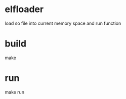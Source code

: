 # elfloader
load so file into current memory space and run function

# build
make 

# run	
make run 	